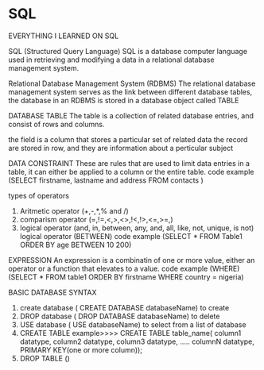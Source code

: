 # SQL
EVERYTHING I LEARNED ON SQL 

SQL (Structured Query Language)
SQL is a database computer language used in retrieving and modifying a data in a relational database management system.

Relational Database Management System (RDBMS)
The relational database management system serves as the link between different database tables, the database in an RDBMS is stored in a database object called TABLE
 
 DATABASE TABLE
The table is a collection of related database entries, and consist of rows and columns.

the field is a column that stores a particular set of related data
the record are stored in row, and they are information about a perticular subject

DATA CONSTRAINT 
These are rules that are used to limit data entries in a table, it can either be applied to a column or the entire table.
code example
(SELECT firstname, lastname and address
FROM contacts
)

types of operators
1. Aritmetic operator (+,-,*,% and /)
2. comparism operator (=,!=,<,>,<>,!<,!>,<=,>=,)
3. logical operator (and, in, between, any, and, all, like, not, unique, is not)
 logical operator (BETWEEN) code example 
 (SELECT * FROM Table1
 ORDER BY age
 BETWEEN 10 200)

EXPRESSION
An expression is a combinatin of one or more value, either an operator or a function that elevates to a value.
code example (WHERE)
(SELECT * FROM table1
ORDER BY firstname
WHERE country = nigeria)

BASIC DATABASE SYNTAX
1. create database ( CREATE DATABASE databaseName) to create 
2. DROP database ( DROP DATABASE databaseName) to delete 
3. USE database ( USE databaseName) to select from a list of database
4. CREATE TABLE example>>>> CREATE TABLE table_name( 
   column1 datatype,
   column2 datatype,
   column3 datatype,
   .....
   columnN datatype,
   PRIMARY KEY(one or more column));
5. DROP TABLE ()


